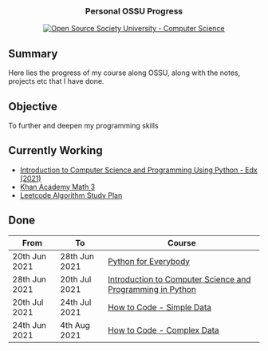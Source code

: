 <h3 align="center">Personal OSSU Progress</h3>
<p align="center">
<a href="https://github.com/ossu/computer-science"><img alt="Open Source Society University - Computer Science" src="https://img.shields.io/badge/OSSU-computer--science-blue.svg"></a>
</p>

## Summary

Here lies the progress of my course along OSSU, along with the notes, projects etc that I have done.

## Objective

To further and deepen my programming skills

## Currently Working

- [Introduction to Computer Science and Programming Using Python - Edx (2021)](introcs-mit-edx-2021/)
- [Khan Academy Math 3](https://www.khanacademy.org/math/math3)
- [Leetcode Algorithm Study Plan](https://leetcode.com/study-plan/algorithm/)

## Done

| From          | To            | Course                                                                                    |
| ------------- | ------------- | ----------------------------------------------------------------------------------------- |
| 20th Jun 2021 | 28th Jun 2021 | [Python for Everybody](py4e/)                                                             |
| 28th Jun 2021 | 20th Jul 2021 | [Introduction to Computer Science and Programming in Python](introcs-mit-ocw-2016/)       |
| 20th Jul 2021 | 24th Jul 2021 | [How to Code - Simple Data](https://www.edx.org/course/how-code-simple-data-ubcx-htc1x)   |
| 24th Jun 2021 | 4th Aug 2021  | [How to Code - Complex Data](https://www.edx.org/course/how-code-complex-data-ubcx-htc2x) |
